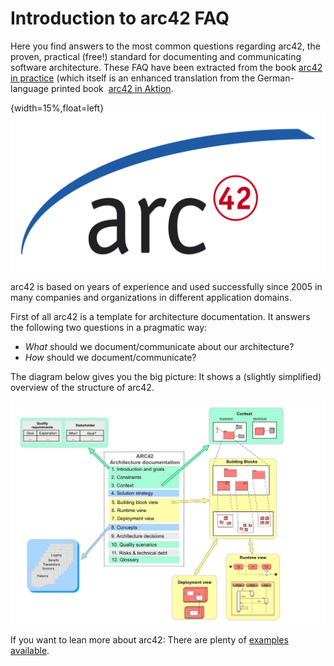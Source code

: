 # Introduction to arc42 FAQ

Here you find answers to the most common questions regarding arc42,
the proven, practical (free!) standard for documenting and communicating
software architecture. These FAQ have been extracted from the book
[arc42 in practice](https://leanpub.com/arc42inpractice/)
(which itself is an enhanced translation
  from the German-language printed book 
  [arc42 in Aktion](https://www.amazon.de/arc42-Aktion-Praktische-Tipps-Architekturdokumentation/dp/3446448012).


{width=15%,float=left}
![](images/arc42-logo.png)

arc42 is based on years of experience and used successfully since 2005 in many companies and
organizations in different application domains.

First of all arc42 is a template for architecture documentation. 
It answers the following two questions in a pragmatic way:

* _What_ should we document/communicate about our architecture?
* _How_ should we document/communicate?

The diagram below gives you the big picture: It shows a (slightly simplified)
overview of the structure of arc42.

![Figure 1](images/arc42-overview.jpg)

If you want to lean more about arc42: There are plenty of
[examples available](https://leanpub.com/arc42byexample).
